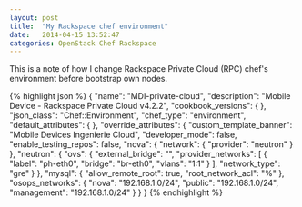 ```yaml
---
layout: post
title:  "My Rackspace chef environment"
date:   2014-04-15 13:52:47
categories: OpenStack Chef Rackspace 
---
```


This is a note of how I change Rackspace Private Cloud (RPC) chef's environment before bootstrap own nodes.

{% highlight json %}
{
   "name": "MDI-private-cloud",
   "description": "Mobile Device - Rackspace Private Cloud v4.2.2",
   "cookbook_versions": {
   },
   "json_class": "Chef::Environment",
   "chef_type": "environment",
   "default_attributes": {
   },
   "override_attributes": {
	 "custom_template_banner": "Mobile Devices Ingenierie Cloud",
	 "developer_mode": false,
	 "enable_testing_repos": false,
         "nova": {
            "network": {
                "provider": "neutron"
            }
          },
         "neutron": {
            "ovs": {
	    	"external_bridge": "",
                "provider_networks": [
	              {
	                 "label": "ph-eth0",
	                 "bridge": "br-eth0",
	                 "vlans": "1:1"
	               }
	         ],
	         "network_type": "gre"
	     }
	  },
	  "mysql": {
	     "allow_remote_root": true,
	     "root_network_acl": "%"
	  },
	  "osops_networks": {
	     "nova": "192.168.1.0/24",
	     "public": "192.168.1.0/24",
	     "management": "192.168.1.0/24"
	  }
   }
}
{% endhighlight %}
